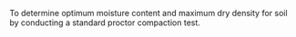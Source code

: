 To determine optimum moisture content and maximum dry density for soil by conducting a standard proctor compaction test.
